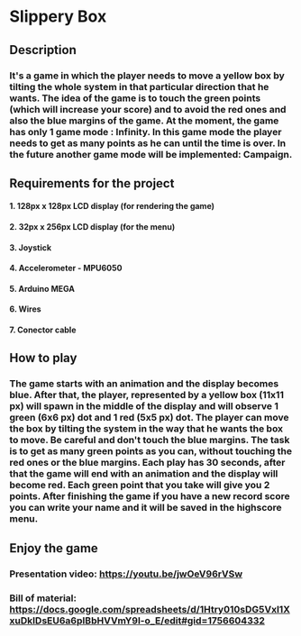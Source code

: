 # Slippery Box

## Description

### It's a game in which the player needs to move a yellow box by tilting the whole system in that particular direction that he wants. The idea of the game is to touch the green points (which will increase your score) and to avoid the red ones and also the blue margins of the game. At the moment, the game has only 1 game mode : Infinity. In this game mode the player needs to get as many points as he can until the time is over. In the future another game mode will be implemented: Campaign.

[](https://github.com/bazycristi21/Robotics/blob/master/Slippery%20Box/Final%20image.jpeg)

## Requirements for the project

#### 1. 128px x 128px LCD display  (for rendering the game)
#### 2. 32px x 256px LCD display   (for the menu)
#### 3. Joystick 
#### 4. Accelerometer - MPU6050
#### 5. Arduino MEGA
#### 6. Wires
#### 7. Conector cable



## How to play

### The game starts with an animation and the display becomes blue. After that, the player, represented by a yellow box (11x11 px) will spawn in the middle of the display and will observe 1 green (6x6 px) dot and 1 red (5x5 px) dot. The player can move the box by tilting the system in the way that he wants the box to move. Be careful and don't touch the blue margins. The task is to get as many green points as you can, without touching the red ones or the blue margins. Each play has 30 seconds, after that the game will end with an animation and the display will become red. Each green point that you take will give you 2 points. After finishing the game if you have a new record score you can write your name and it will be saved in the highscore menu.



## Enjoy the game
### Presentation video: https://youtu.be/jwOeV96rVSw
### Bill of material: https://docs.google.com/spreadsheets/d/1Htry010sDG5Vxl1XxuDkIDsEU6a6pIBbHVVmY9l-o_E/edit#gid=1756604332 
